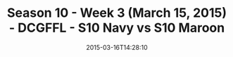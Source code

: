 ---
title: Season 10 - Week 3 (March 15, 2015) - DCGFFL - S10 Navy vs S10 Maroon
teams-score:
- team: _teams/s10-navy.md
  score: 25
- team: _teams/s10-maroon.md
  score: 12
mvp: Mike C. (Navy); Mike D. (Maroon)
game-ball: N/A
season: 10
week:
date: '2015-03-16T14:28:10'
pageid: season-10-week-three-4433-vs-4431
---